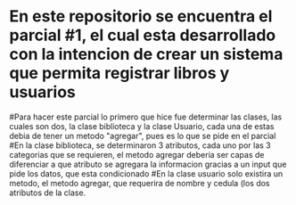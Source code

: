# En este repositorio se encuentra el parcial #1, el cual esta desarrollado con la intencion de crear un sistema que permita registrar libros y usuarios
#Para hacer este parcial lo primero que hice fue determinar las clases, las cuales son dos, la clase biblioteca y la clase Usuario, cada una de estas debia de tener un metodo "agregar", pues es lo que se pide en el parcial
#En la clase biblioteca, se determinaron 3 atributos, cada uno por las 3 categorias que se requieren, el metodo agregar deberia ser capas de diferenciar a que atributo se agregara la informacion gracias a un input que pide los datos, que esta condicionado
#En la clase usuario solo existira un metodo, el metodo agregar, que requerira de nombre y cedula (los dos atributos de la clase.
